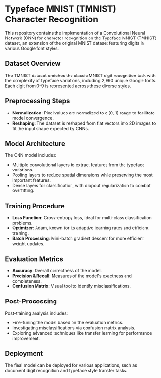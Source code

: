 # Typeface MNIST (TMNIST) Character Recognition

This repository contains the implementation of a Convolutional Neural Network (CNN) for character recognition on the Typeface MNIST (TMNIST) dataset, an extension of the original MNIST dataset featuring digits in various Google font styles.

## Dataset Overview

The TMNIST dataset enriches the classic MNIST digit recognition task with the complexity of typeface variations, including 2,990 unique Google fonts. Each digit from 0-9 is represented across these diverse styles.

## Preprocessing Steps

- **Normalization**: Pixel values are normalized to a [0, 1] range to facilitate model convergence.
- **Reshaping**: The dataset is reshaped from flat vectors into 2D images to fit the input shape expected by CNNs.

## Model Architecture

The CNN model includes:

- Multiple convolutional layers to extract features from the typeface variations.
- Pooling layers to reduce spatial dimensions while preserving the most important features.
- Dense layers for classification, with dropout regularization to combat overfitting.

## Training Procedure

- **Loss Function**: Cross-entropy loss, ideal for multi-class classification problems.
- **Optimizer**: Adam, known for its adaptive learning rates and efficient training.
- **Batch Processing**: Mini-batch gradient descent for more efficient weight updates.

## Evaluation Metrics

- **Accuracy**: Overall correctness of the model.
- **Precision & Recall**: Measures of the model's exactness and completeness.
- **Confusion Matrix**: Visual tool to identify misclassifications.

## Post-Processing

Post-training analysis includes:

- Fine-tuning the model based on the evaluation metrics.
- Investigating misclassifications via confusion matrix analysis.
- Exploring advanced techniques like transfer learning for performance improvement.

## Deployment

The final model can be deployed for various applications, such as document digit recognition and typeface style transfer tasks.




